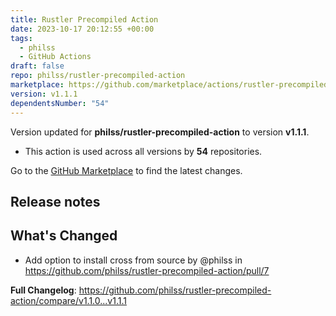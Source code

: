 ```yaml
---
title: Rustler Precompiled Action
date: 2023-10-17 20:12:55 +00:00
tags:
  - philss
  - GitHub Actions
draft: false
repo: philss/rustler-precompiled-action
marketplace: https://github.com/marketplace/actions/rustler-precompiled-action
version: v1.1.1
dependentsNumber: "54"
---
```



Version updated for **philss/rustler-precompiled-action** to version **v1.1.1**.
- This action is used across all versions by **54** repositories.

Go to the [GitHub Marketplace](https://github.com/marketplace/actions/rustler-precompiled-action) to find the latest changes.

## Release notes

## What's Changed

* Add option to install cross from source by @philss in https://github.com/philss/rustler-precompiled-action/pull/7


**Full Changelog**: https://github.com/philss/rustler-precompiled-action/compare/v1.1.0...v1.1.1
